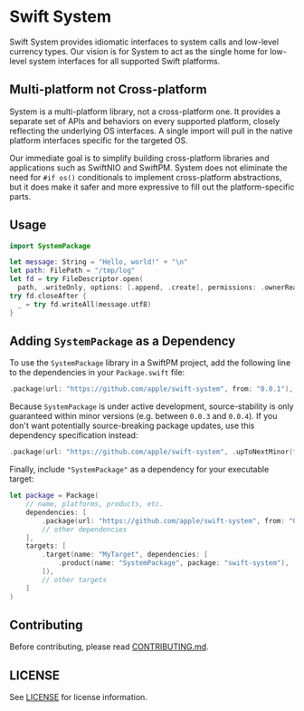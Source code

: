 # Swift System


Swift System provides idiomatic interfaces to system calls and low-level currency types. Our vision is for System to act as the single home for low-level system interfaces for all supported Swift platforms.

## Multi-platform not Cross-platform

System is a multi-platform library, not a cross-platform one. It provides a separate set of APIs and behaviors on every supported platform, closely reflecting the underlying OS interfaces. A single import will pull in the native platform interfaces specific for the targeted OS.

Our immediate goal is to simplify building cross-platform libraries and applications such as SwiftNIO and SwiftPM. System does not eliminate the need for `#if os()` conditionals to implement cross-platform abstractions, but it does make it safer and more expressive to fill out the platform-specific parts.

## Usage

```swift
import SystemPackage

let message: String = "Hello, world!" + "\n"
let path: FilePath = "/tmp/log"
let fd = try FileDescriptor.open(
  path, .writeOnly, options: [.append, .create], permissions: .ownerReadWrite)
try fd.closeAfter {
  _ = try fd.writeAll(message.utf8)
}
```

## Adding `SystemPackage` as a Dependency

To use the `SystemPackage` library in a SwiftPM project,
add the following line to the dependencies in your `Package.swift` file:

```swift
.package(url: "https://github.com/apple/swift-system", from: "0.0.1"),
```

Because `SystemPackage` is under active development,
source-stability is only guaranteed within minor versions (e.g. between `0.0.3` and `0.0.4`).
If you don't want potentially source-breaking package updates,
use this dependency specification instead:

```swift
.package(url: "https://github.com/apple/swift-system", .upToNextMinor(from: "0.0.1")),
```

Finally, include `"SystemPackage"` as a dependency for your executable target:

```swift
let package = Package(
    // name, platforms, products, etc.
    dependencies: [
        .package(url: "https://github.com/apple/swift-system", from: "0.0.1"),
        // other dependencies
    ],
    targets: [
        .target(name: "MyTarget", dependencies: [
            .product(name: "SystemPackage", package: "swift-system"),
        ]),
        // other targets
    ]
)
```

## Contributing

Before contributing, please read [CONTRIBUTING.md](CONTRIBUTING.md). 

## LICENSE

See [LICENSE](LICENSE.txt) for license information. 
